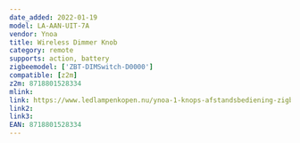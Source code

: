 ```yaml
---
date_added: 2022-01-19
model: LA-AAN-UIT-7A
vendor: Ynoa
title: Wireless Dimmer Knob
category: remote
supports: action, battery
zigbeemodel: ['ZBT-DIMSwitch-D0000']
compatible: [z2m]
z2m: 8718801528334
mlink: 
link: https://www.ledlampenkopen.nu/ynoa-1-knops-afstandsbediening-zigbee-3-0.html
link2: 
link3: 
EAN: 8718801528334
---
```

 